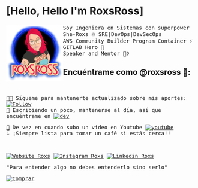 # [Hello, Hello I'm RoxsRoss]
<a href="https://295devops.com">
<img align="left" width="30%" src="https://raw.githubusercontent.com/roxsross/roxsross/main/images/Copia de ROXSROSS FINAL (1).png">
</a>
<samp>
    Soy Ingeniera en Sistemas con superpower She-Roxs 🔥 SRE|DevOps|DevSecOps
    <br>
    AWS Community Builder Program Container ⚡
     <br>
    GITLAB Hero 🚀
     <br>
     Speaker and Mentor 🦸‍♀️
</samp>

<h2>
    Encuéntrame como @roxsross 🤩:
</h2>

<samp>
<br>

[🧑‍💻](https://www.github.com/roxsross)  Sígueme para mantenerte actualizado sobre mis aportes: <a href="https://www.github.com/roxsross"><img alt="Follow" src="https://img.shields.io/github/followers/roxsross.svg?style=social&label=Follow&link=https://www.github.com/roxsross" width="80px"/></a><br>
[📖](https://dev.to/roxsross) Escribiendo un poco, mantenerse al día, así que encuéntrame en <a href="https://dev.to/roxsross"><img alt="dev" src="https://img.shields.io/badge/-roxsross-e9e5d0?style=flat&logo=google&logoColor=956f46&link=https://dev.to/roxsross" width="80px"/></a><br>

[🎥](https://www.youtube.com/channel/UCa-FcaB75ZtqWd1YCWW6INQ) De vez en cuando subo un video en Youtube <a href="https://www.youtube.com/channel/UCa-FcaB75ZtqWd1YCWW6INQ"><img alt="youtube" src="https://img.shields.io/youtube/channel/subscribers/UCa-FcaB75ZtqWd1YCWW6INQ?logo=youtube" width="80px"/></a><br>
☕️ ¡Siempre lista para tomar un café si estás cerca!!
<br>
</samp>

<br>

<div align="left">
  
[![Website Roxs](https://img.shields.io/badge/-roxsross-blue?style=flat&logo=GoogleChrome&logoColor=white&link=https://295devops.com)](https://roxs.295devops.com)
[![Instagram Roxs](https://img.shields.io/badge/-roxsross-E4405F?style=flat&logo=instagram&logoColor=white&link=https://www.instagram.com/roxsross/)](https://instagram.com/roxsross)
[![Linkedin Roxs](https://img.shields.io/badge/-roxsross-0077B5?style=flat&logo=Linkedin&logoColor=white&link=https://www.linkedin.com/in/roxsross/)](https://www.linkedin.com/in/roxsross/)

<samp>
"Para entender algo no debes entenderlo sino serlo"
<samp>
  </div>
  
   [![Comprar](https://www.buymeacoffee.com/assets/img/custom_images/orange_img.png)](https://www.buymeacoffee.com/roxsross)

